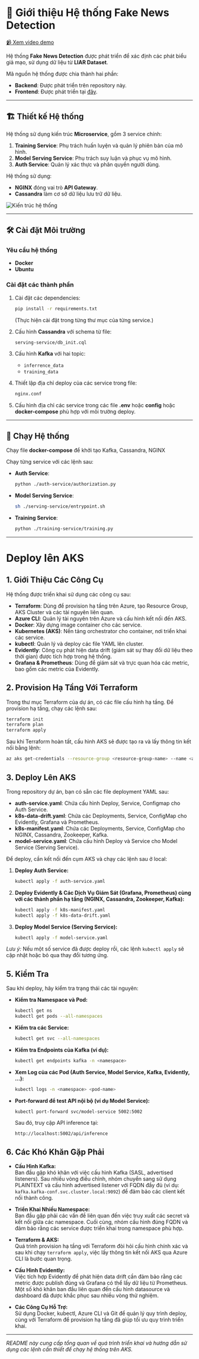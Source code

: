 # 📰 Giới thiệu Hệ thống Fake News Detection
[📹 Xem video demo](https://drive.google.com/file/d/1Kdu0mszLqihcbH2EwefYtN_vplaqvU3t/view)

Hệ thống **Fake News Detection** được phát triển để xác định các phát biểu giả mạo, sử dụng dữ liệu từ **LIAR Dataset**.

Mã nguồn hệ thống được chia thành hai phần:
- **Backend**: Được phát triển trên repository này.
- **Frontend**: Được phát triển tại [đây](https://github.com/tien2uang/Fake-news-detection--FE).

---

## 🏗️ Thiết kế Hệ thống
Hệ thống sử dụng kiến trúc **Microservice**, gồm 3 service chính:

1. **Training Service**: Phụ trách huấn luyện và quản lý phiên bản của mô hình.
2. **Model Serving Service**: Phụ trách suy luận và phục vụ mô hình.
3. **Auth Service**: Quản lý xác thực và phân quyền người dùng.

Hệ thống sử dụng:
- **NGINX** đóng vai trò **API Gateway**.
- **Cassandra** làm cơ sở dữ liệu lưu trữ dữ liệu.

![Kiến trúc hệ thống](https://github.com/user-attachments/assets/9506ebfb-50ca-482d-8806-5367703b714b)

---

## 🛠️ Cài đặt Môi trường
### **Yêu cầu hệ thống**
- **Docker**
- **Ubuntu**

### **Cài đặt các thành phần**
1. Cài đặt các dependencies:
   ```sh
   pip install -r requirements.txt
   ```
   (Thực hiện cài đặt trong từng thư mục của từng service.)

2. Cấu hình **Cassandra** với schema từ file:
   ```sh
   serving-service/db_init.cql
   ```

3. Cấu hình **Kafka** với hai topic:
   - `inferrence_data`
   - `training_data`

4. Thiết lập địa chỉ deploy của các service trong file:
   ```sh
   nginx.conf
   ```

5. Cấu hình địa chỉ các service trong các file **.env** hoặc **config** hoặc **docker-compose** phù hợp với môi trường deploy.

---

## 🚀 Chạy Hệ thống


Chạy file **docker-compose** để khởi tạo Kafka, Cassandra, NGINX

Chạy từng service với các lệnh sau:

- **Auth Service**:
  ```sh
  python ./auth-service/authorization.py
  ```
- **Model Serving Service**:
  ```sh
  sh ./serving-service/entrypoint.sh
  ```
- **Training Service**:
  ```sh
  python ./training-service/training.py
  ```

---

# Deploy lên AKS

## 1. Giới Thiệu Các Công Cụ

Hệ thống được triển khai sử dụng các công cụ sau:

- **Terraform**: Dùng để provision hạ tầng trên Azure, tạo Resource Group, AKS Cluster và các tài nguyên liên quan.
- **Azure CLI**: Quản lý tài nguyên trên Azure và cấu hình kết nối đến AKS.
- **Docker**: Xây dựng image container cho các service.
- **Kubernetes (AKS)**: Nền tảng orchestrator cho container, nơi triển khai các service.
- **kubectl**: Quản lý và deploy các file YAML lên cluster.
- **Evidently**: Công cụ phát hiện data drift (giám sát sự thay đổi dữ liệu theo thời gian) được tích hợp trong hệ thống.
- **Grafana & Prometheus**: Dùng để giám sát và trực quan hóa các metric, bao gồm các metric của Evidently.

## 2. Provision Hạ Tầng Với Terraform

Trong thư mục Terraform của dự án, có các file cấu hình hạ tầng. Để provision hạ tầng, chạy các lệnh sau:

```bash
terraform init
terraform plan
terraform apply
```

Sau khi Terraform hoàn tất, cấu hình AKS sẽ được tạo ra và lấy thông tin kết nối bằng lệnh:

```bash
az aks get-credentials --resource-group <resource-group-name> --name <aks-cluster-name>
```

## 3. Deploy Lên AKS

Trong repository dự án, bạn có sẵn các file deployment YAML sau:

- **auth-service.yaml**: Chứa cấu hình Deploy, Service, Configmap cho Auth Service.
- **k8s-data-drift.yaml**: Chứa các Deployments, Service, ConfigMap cho Evidently, Grafana và Prometheus.
- **k8s-manifest.yaml**: Chứa các Deployments, Service, ConfigMap cho NGINX, Cassandra, Zookeeper, Kafka.
- **model-service.yaml**: Chứa cấu hình Deploy và Service cho Model Service (Serving Service).

Để deploy, cần kết nối đến cụm AKS và chạy các lệnh sau ở local:

1. **Deploy Auth Service:**

   ```bash
   kubectl apply -f auth-service.yaml
   ```

2. **Deploy Evidently & Các Dịch Vụ Giám Sát (Grafana, Prometheus) cùng với các thành phần hạ tầng (NGINX, Cassandra, Zookeeper, Kafka):**

   ```bash
   kubectl apply -f k8s-manifest.yaml
   kubectl apply -f k8s-data-drift.yaml
   ```

3. **Deploy Model Service (Serving Service):**

   ```bash
   kubectl apply -f model-service.yaml
   ```

*Lưu ý:* Nếu một số service đã được deploy rồi, các lệnh `kubectl apply` sẽ cập nhật hoặc bỏ qua thay đổi tương ứng.

## 5. Kiểm Tra

Sau khi deploy, hãy kiểm tra trạng thái các tài nguyên:

- **Kiểm tra Namespace và Pod:**

  ```bash
  kubectl get ns
  kubectl get pods --all-namespaces
  ```

- **Kiểm tra các Service:**

  ```bash
  kubectl get svc --all-namespaces
  ```

- **Kiểm tra Endpoints của Kafka (ví dụ):**

  ```bash
  kubectl get endpoints kafka -n <namespace>
  ```

- **Xem Log của các Pod (Auth Service, Model Service, Kafka, Evidently, …):**

  ```bash
  kubectl logs -n <namespace> <pod-name>
  ```

- **Port-forward để test API nội bộ (ví dụ Model Service):**

  ```bash
  kubectl port-forward svc/model-service 5002:5002
  ```
  
  Sau đó, truy cập API inference tại:
  
  ```
  http://localhost:5002/api/inference
  ```

## 6. Các Khó Khăn Gặp Phải

- **Cấu Hình Kafka:**  
  Ban đầu gặp khó khăn với việc cấu hình Kafka (SASL, advertised listeners). Sau nhiều vòng điều chỉnh, nhóm chuyển sang sử dụng PLAINTEXT và cấu hình advertised listener với FQDN đầy đủ (ví dụ: `kafka.kafka-conf.svc.cluster.local:9092`) để đảm bảo các client kết nối thành công.

- **Triển Khai Nhiều Namespace:**  
  Ban đầu gặp phải các vấn đề liên quan đến việc truy xuất các secret và kết nối giữa các namespace. Cuối cùng, nhóm cấu hình đúng FQDN và đảm bảo rằng các service được triển khai trong namespace phù hợp.

- **Terraform & AKS:**  
  Quá trình provision hạ tầng với Terraform đòi hỏi cấu hình chính xác và sau khi chạy `terraform apply`, việc lấy thông tin kết nối AKS qua Azure CLI là bước quan trọng.

- **Cấu Hình Evidently:**  
  Việc tích hợp Evidently để phát hiện data drift cần đảm bảo rằng các metric được publish đúng và Grafana có thể lấy dữ liệu từ Prometheus. Một số khó khăn ban đầu liên quan đến cấu hình datasource và dashboard đã được khắc phục sau nhiều vòng thử nghiệm.

- **Các Công Cụ Hỗ Trợ:**  
  Sử dụng Docker, kubectl, Azure CLI và Git để quản lý quy trình deploy, cùng với Terraform để provision hạ tầng đã giúp tối ưu quy trình triển khai.

---

*README này cung cấp tổng quan về quá trình triển khai và hướng dẫn sử dụng các lệnh cần thiết để chạy hệ thống trên AKS.*
